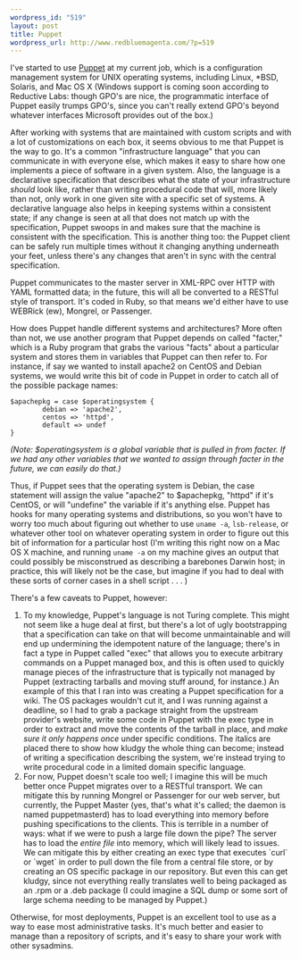 ```yaml
--- 
wordpress_id: "519"
layout: post
title: Puppet
wordpress_url: http://www.redbluemagenta.com/?p=519
---
```

I've started to use <a href="http://puppetlabs.com">Puppet</a> at my current job, which is a configuration management system for UNIX operating systems, including Linux, *BSD, Solaris, and Mac OS X (Windows support is coming soon according to Reductive Labs: though GPO's are nice, the programmatic interface of Puppet easily trumps GPO's, since you can't really extend GPO's beyond whatever interfaces Microsoft provides out of the box.)

After working with systems that are maintained with custom scripts and with a lot of customizations on each box, it seems obvious to me that Puppet is the way to go.  It's a common "infrastructure language" that you can communicate in with everyone else, which makes it easy to share how one implements a piece of software in a given system.  Also, the language is a declarative specification that describes what the state of your infrastructure <em>should</em> look like, rather than writing procedural code that will, more likely than not, only work in one given site with a specific set of systems.  A declarative language also helps in keeping systems within a consistent state; if any change is seen at all that does not match up with the specification, Puppet swoops in and makes sure that the machine is consistent with the specification.  This is another thing too: the Puppet client can be safely run multiple times without it changing anything underneath your feet, unless there's any changes that aren't in sync with the central specification.

Puppet communicates to the master server in XML-RPC over HTTP with YAML formatted data; in the future, this will all be converted to a RESTful style of transport.  It's coded in Ruby, so that means we'd either have to use WEBRick (ew), Mongrel, or Passenger.

How does Puppet handle different systems and architectures?  More often than not, we use another program that Puppet depends on called "facter," which is a Ruby program that grabs the various "facts" about a particular system and stores them in variables that Puppet can then refer to.  For instance, if say we wanted to install apache2 on CentOS and Debian systems, we would write this bit of code in Puppet in order to catch all of the possible package names:

<pre><code>$apachepkg = case $operatingsystem {
        debian => 'apache2',
        centos => 'httpd',
        default => undef
}</code></pre>

<em>(Note: $operatingsystem is a global variable that is pulled in from facter.  If we had any other variables that we wanted to assign through facter in the future, we can easily do that.)</em>

Thus, if Puppet sees that the operating system is Debian, the case statement will assign the value "apache2" to $apachepkg, "httpd" if it's CentOS, or will "undefine" the variable if it's anything else.  Puppet has hooks for many operating systems and distributions, so you won't have to worry too much about figuring out whether to use `uname -a`, `lsb-release`, or whatever other tool on whatever operating system in order to figure out this bit of information for a particular host (I'm writing this right now on a Mac OS X machine, and running `uname -a` on my machine gives an output that could possibly be misconstrued as describing a barebones Darwin host; in practice, this will likely not be the case, but imagine if you had to deal with these sorts of corner cases in a shell script . . . )

There's a few caveats to Puppet, however:

<ol>
<li>To my knowledge, Puppet's language is not Turing complete.  This might not seem like a huge deal at first, but there's a lot of ugly bootstrapping that a specification can take on that will become unmaintainable and will end up undermining the idempotent nature of the language; there's in fact a type in Puppet called "exec" that allows you to execute arbitrary commands on a Puppet managed box, and this is often used to quickly manage pieces of the infrastructure that is typically not managed by Puppet (extracting tarballs and moving stuff around, for instance.)  An example of this that I ran into was creating a Puppet specification for a wiki.  The OS packages wouldn't cut it, and I was running against a deadline, so I had to grab a package straight from the upstream provider's website, write some code in Puppet with the exec type in order to extract and move the contents of the tarball in place, and <em>make sure it only happens once</em> under specific conditions.  The italics are placed there to show how kludgy the whole thing can become; instead of writing a specification describing the system, we're instead trying to write procedural code in a limited domain specific language.</li>
<li>For now, Puppet doesn't scale too well; I imagine this will be much better once Puppet migrates over to a RESTful transport.  We can mitigate this by running Mongrel or Passenger for our web server, but currently, the Puppet Master (yes, that's what it's called; the daemon is named puppetmasterd) has to load everything into memory before pushing specifications to the clients.  This is terrible in a number of ways: what if we were to push a large file down the pipe?  The server has to load the <em>entire file</em> into memory, which will likely lead to issues.  We can mitigate this by either creating an exec type that executes `curl` or `wget` in order to pull down the file from a central file store, or by creating an OS specific package in our repository.  But even this can get kludgy, since not everything really translates well to being packaged as an .rpm or a .deb package (I could imagine a SQL dump or some sort of large schema needing to be managed by Puppet.)</li>
</ol>

Otherwise, for most deployments, Puppet is an excellent tool to use as a way to ease most administrative tasks.  It's much better and easier to manage than a repository of scripts, and it's easy to share your work with other sysadmins.
